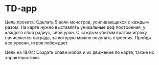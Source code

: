 # TD-app
Цель проекта:
  Сделать 5 волн монстров, усиливающихся с каждым разом. На карте нужно выставлять уникальные деф построения, у каждого свой радиус, свой урон. С каждым убитым врагом игроку начисляется награда, за которую можно     покупать строения. Пройдя все уровни, игрок побеждает.
  
Цель на 18.04:
  Создать спавн мобов и их движение по карте, также их характеристики.
